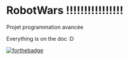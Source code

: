 # RobotWars !!!!!!!!!!!!!!!!
Projet programmation avancée

Everything is on the doc :D

[![forthebadge](http://forthebadge.com/images/badges/built-with-resentment.svg)](http://forthebadge.com)
